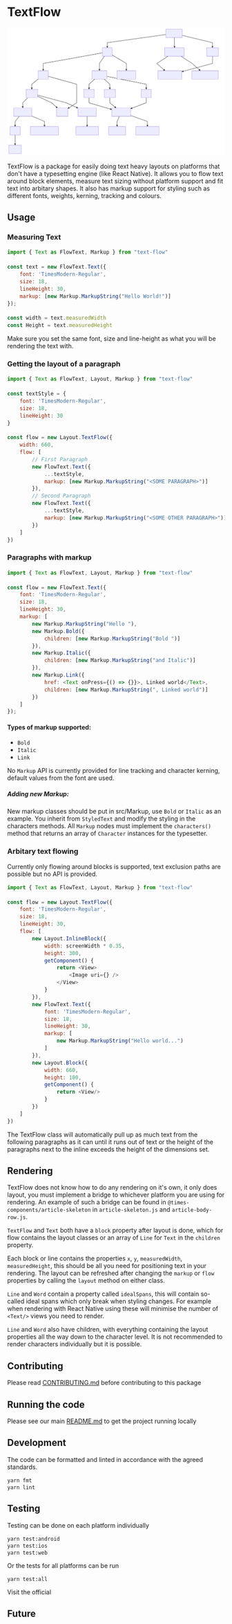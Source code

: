 # TextFlow

![Class Diagram](classes.svg)

TextFlow is a package for easily doing text heavy layouts on platforms that don't have a typesetting engine (like React Native). It allows you to flow text around block elements, measure text sizing without platform support and fit text into arbitary shapes. It also has markup support for styling such as different fonts, weights, kerning, tracking and colours.

## Usage
### Measuring Text
```javascript
import { Text as FlowText, Markup } from "text-flow"

const text = new FlowText.Text({
    font: 'TimesModern-Regular',
    size: 18,
    lineHeight: 30,
    markup: [new Markup.MarkupString("Hello World!")]
});

const width = text.measuredWidth
const Height = text.measuredHeight
```
Make sure you set the same font, size and line-height as what you will be rendering the text with.

### Getting the layout of a paragraph
```javascript
import { Text as FlowText, Layout, Markup } from "text-flow"

const textStyle = {
    font: 'TimesModern-Regular',
    size: 18,
    lineHeight: 30
}

const flow = new Layout.TextFlow({
    width: 660,
    flow: [
        // First Paragraph
        new FlowText.Text({
            ...textStyle,
            markup: [new Markup.MarkupString("<SOME PARAGRAPH>")]
        }),
        // Second Paragraph
        new FlowText.Text({
            ...textStyle,
            markup: [new Markup.MarkupString("<SOME OTHER PARAGRAPH>")]
        })
    ]
})
```

### Paragraphs with markup
```javascript
import { Text as FlowText, Layout, Markup } from "text-flow"

const flow = new FlowText.Text({
    font: 'TimesModern-Regular',
    size: 18,
    lineHeight: 30,
    markup: [
        new Markup.MarkupString("Hello "),
        new Markup.Bold({
            children: [new Markup.MarkupString("Bold ")]
        }),
        new Markup.Italic({
            children: [new Markup.MarkupString("and Italic")]
        }),
        new Markup.Link({
            href: <Text onPress={() => {}}>, Linked world</Text>,
            children: [new Markup.MarkupString(", Linked world")]
        })
    ]
});
```
#### Types of markup supported:
* `Bold`
* `Italic`
* `Link`

No `Markup` API is currently provided for line tracking and character kerning, default values from the font are used.

##### Adding new Markup:
New markup classes should be put in src/Markup, use `Bold` or `Italic` as an example. You inherit from `StyledText` and modify the styling in the characters methods. All `Markup` nodes must implement the `characters()` method that returns an array of `Character` instances for the typesetter.

### Arbitary text flowing
Currently only flowing around blocks is supported, text exclusion paths are possible but no API is provided.

```javascript
import { Text as FlowText, Layout, Markup } from "text-flow"

const flow = new Layout.TextFlow({
    font: 'TimesModern-Regular',
    size: 18,
    lineHeight: 30,
    flow: [
        new Layout.InlineBlock({
            width: screenWidth * 0.35,
            height: 300,
            getComponent() {
                return <View>
                    <Image uri={} />
                </View>
            }
        }),
        new FlowText.Text({
            font: 'TimesModern-Regular',
            size: 18,
            lineHeight: 30,
            markup: [
                new Markup.MarkupString("Hello world...")
            ]
        }),
        new Layout.Block({
            width: 660,
            height: 100,
            getComponent() {
                return <View/>
            }
        })
    ]
})
```
The TextFlow class will automatically pull up as much text from the following paragraphs as it can until it runs out of text or the height of the paragraphs next to the inline exceeds the height of the dimensions set.

## Rendering
TextFlow does not know how to do any rendering on it's own, it only does layout, you must implement a bridge to whichever platform you are using for rendering. An example of such a bridge can be found in `@times-components/article-skeleton` in `article-skeleton.js` and `article-body-row.js`.

`TextFlow` and `Text` both have a `block` property after layout is done, which for flow contains the layout classes or an array of `Line` for `Text` in the `children` property.

Each block or line contains the properties `x`, `y`, `measuredWidth`, `measuredHeight`, this should be all you need for positioning text in your rendering. The layout can be refreshed after changing the `markup` or `flow` properties by calling the `layout` method on either class.

`Line` and `Word` contain a property called `idealSpans`, this will contain so-called ideal spans which only break when styling changes. For example when rendering with React Native using these will minimise the number of `<Text/>` views you need to render.

`Line` and `Word` also have children, with everything containing the layout properties all the way down to the character level. It is not recommended to render characters individually but it is possible.


## Contributing

Please read [CONTRIBUTING.md](./CONTRIBUTING.md) before contributing to this
package

## Running the code

Please see our main [README.md](../README.md) to get the project running locally

## Development

The code can be formatted and linted in accordance with the agreed standards.

```
yarn fmt
yarn lint
```

## Testing

Testing can be done on each platform individually

```
yarn test:android
yarn test:ios
yarn test:web
```

Or the tests for all platforms can be run

```
yarn test:all
```

Visit the official

<!-- Add the storybook link here. -->

## Future

<!-- Add details of future development here. -->

